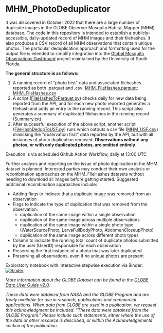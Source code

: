# MHM_PhotoDeduplicator

It was discovered in October 2022 that there are a large number of duplicate images in the GLOBE Observer Mosquito Habitat Mapper (MHM) database. The code in this repository is intended to establish a publicly-accessible, daily-updated record of MHM images and their filehashes. It also produces a CSV record of all MHM observations that contain unique photos. The particular deduplication approach and formatting used for the output file is intended to simplify integration into the [Global Mosquito Observations Dashboard](http://mosquitodashboard.org) project maintained by the University of South Florida.

**The general structure is as follows:**
1. A running record of "photo first" data and associated filehashes reported as both .parquet and .csv: [MHM_FileHashes.parquet](https://github.com/IGES-Geospatial/MHM_PhotoDeduplicator/blob/main/MHM_FileHashes.parquet); [MHM_FileHashes.csv](https://github.com/IGES-Geospatial/MHM_PhotoDeduplicator/blob/main/MHM_FileHashes.csv)
2. A script ([FileHashesToParquet.py](https://github.com/IGES-Geospatial/MHM_PhotoDeduplicator/blob/main/FileHashesToParquet.py)) checks daily for new data being reported from the API, and for each new photo reported generates a filehash and adds an entry to the running record. This script also generates a summary of duplicated filehashes in the running record ([Summary.txt](https://github.com/IGES-Geospatial/MHM_PhotoDeduplicator/blob/main/Summary.txt))
3. After successful execution of the above script, another script ([FileHashDedupToUSF.py](https://github.com/IGES-Geospatial/MHM_PhotoDeduplicator/blob/main/FileHashDedupToUSF.py)) runs which outputs a csv file ([MHM_USF.csv](https://github.com/IGES-Geospatial/MHM_PhotoDeduplicator/blob/main/MHM_USF.csv)) mimicking the "observation first" data reported by the API, but with all instances of photo duplication removed. **Observations without any photos, or with only duplicated photos, are omitted entirely**.

Execution is via scheduled Github Action Workflow, daily at 13:00 UTC

Further analysis and reporting on the issue of photo duplication in the MHM dataset is planned. Interested parties may conduct their own analysis or recombination approaches on the MHM_FileHashes datasets without needing to download all images before getting started. Suggested additional recombination approaches include:
+ Adding flags to indicate that a duplicate image was removed from an observation
+ Flags to indicate the type of duplication that was removed from the observation:
  + duplication of the same image within a single observation
  + duplication of the same image across multiple observations
  + duplication of the same image within a single photo type (WaterSourcePhoto, LarvaFullBodyPhoto, AbdomenCloseupPhoto)
  + duplication of the same image across different photo types
+ Column to indicate the running total count of duplicate photos submitted by the user (UserID) responsible for each observation 
+ Preserving the first instance of a photo that was later duplicated
+ Preserving all observations, even if no unique photos are present

Exploratory notebook with interactive stepwise execution via Binder: [![Binder](https://mybinder.org/badge_logo.svg)](https://mybinder.org/v2/gh/IGES-Geospatial/JupyterLabBinder/HEAD?urlpath=lab/tree/MHM_DuplicatePhotoNotebook/MHM_DuplicatePhotoNotebook.ipynb)

*More information about the GLOBE Dataset can be found in the [GLOBE Data User Guide v2.0](https://www.globe.gov/documents/10157/2592674/GLOBE+Data+User+Guide_v2_final.pdf).*

*These data were obtained from NASA and the GLOBE Program and are freely available for use in research, publications and commercial applications. When data from GLOBE are used in a publication, we request this acknowledgment be included: "These data were obtained from the GLOBE Program." Please include such statements, either where the use of the data or other resource is described, or within the Acknowledgements section of the publication.*
